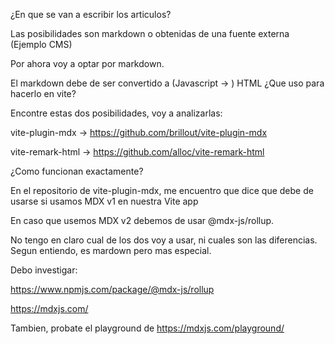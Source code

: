 ¿En que se van a escribir los articulos?

Las posibilidades son markdown o obtenidas de una fuente externa (Ejemplo CMS) 

Por ahora voy a optar por markdown. 

El markdown debe de ser convertido a  (Javascript -> ) HTML ¿Que uso para hacerlo en vite?

Encontre estas dos posibilidades, voy a analizarlas:

vite-plugin-mdx -> https://github.com/brillout/vite-plugin-mdx

vite-remark-html -> https://github.com/alloc/vite-remark-html

¿Como funcionan exactamente?

En el repositorio de vite-plugin-mdx, me encuentro que dice que debe de usarse si usamos MDX v1 en nuestra Vite app

En caso que usemos MDX v2 debemos de usar @mdx-js/rollup.

No tengo en claro cual de los dos voy a usar, ni cuales son las diferencias. Segun entiendo, es mardown pero mas especial. 

Debo investigar:

https://www.npmjs.com/package/@mdx-js/rollup

https://mdxjs.com/

Tambien, probate el playground de https://mdxjs.com/playground/
